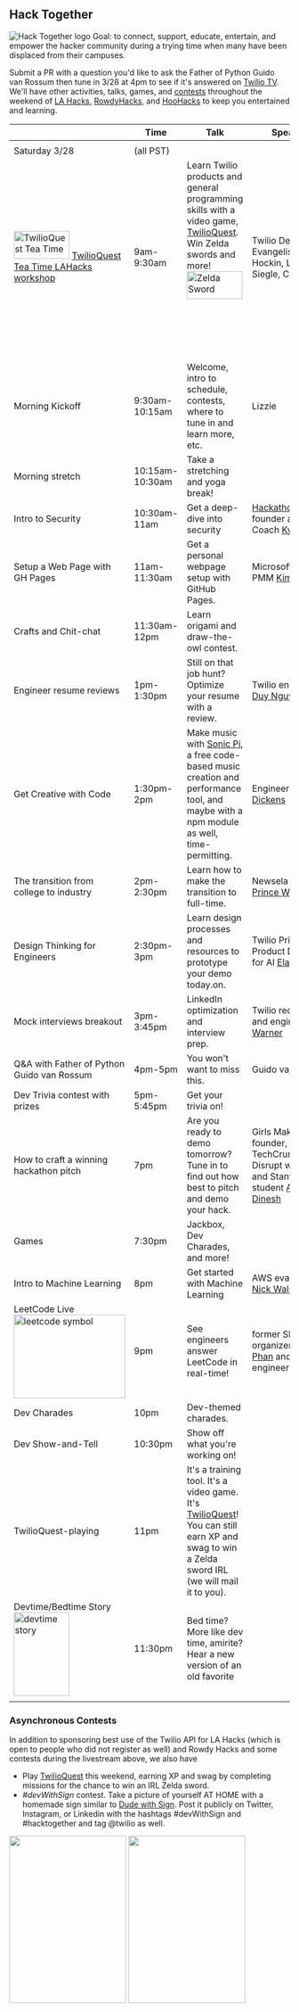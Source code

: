 ## Hack Together
![Hack Together logo](images/hacktogether.png)
Goal: to connect, support, educate, entertain, and empower the hacker community during a trying time when many have been displaced from their campuses.

Submit a PR with a question you'd like to ask the Father of Python Guido van Rossum then tune in 3/28 at 4pm to see if it's answered on [Twilio TV](https://twitch.tv/twilio). We'll have other activities, talks, games, and [contests](#asynchronous-contests) throughout the weekend of [LA Hacks](https://lahacks.com/), [RowdyHacks](https://www.rowdyhacks.io/), and [HooHacks](https://www.hoohacks.io/) to keep you entertained and learning.

|                                            | Time            | Talk                                                                                     | Speakers                                                                                 |
|--------------------------------------------|-----------------|------------------------------------------------------------------------------------------|-----------------------------------------------------------------------------------------|
 |                                                                                         |
| Saturday 3/28                              |  (all PST)               |                                                                                         |
| <img src="https://pbs.twimg.com/media/D1dSxFUXQAc3esW.jpg" alt="TwilioQuest Tea Time" style="width: 100px;height:50px;padding-top:-50px"/> [TwilioQuest  Tea Time LAHacks workshop](https://lahacks.com/link/twilio)                  | 9am-9:30am | Learn Twilio products and general programming skills with a video game, [TwilioQuest](twilio.com/quest). Win Zelda swords and more!  <img src="images/zeldasword.jpg" alt="Zelda Sword" style="width: 100px; height:50px;padding-bottom:100px"/>            | Twilio Developer Evangelists Gary Hockin, Lizzie Siegle, Cedric                                                      |
|                                    |                                         |                                                                                         |
| Morning Kickoff                            | 9:30am-10:15am        | Welcome, intro to schedule, contests, where to tune in and learn more, etc.       | Lizzie                                                                           |
| Morning stretch                            | 10:15am-10:30am    | Take a stretching and yoga break!                                    |                                                                                         |
| Intro to Security                          | 10:30am-11am    | Get a deep-dive into security                                                       | [HackathonMentors](https://hackathonmentors.org) founder and MLH Coach [Kyle Suero](https://kylesuero.com/)                                                              |
| Setup a Web Page with GH Pages             | 11am-11:30am    | Get a personal webpage setup with GitHub Pages.                                           | Microsoft Dev PMM [Kim Noel](https://twitter.com/NoelKM)                                                              |
| Crafts and Chit-chat                       | 11:30am-12pm    | Learn origami and draw-the-owl contest.                                                    |                                                                                         |
| Engineer resume reviews                    | 1pm-1:30pm      | Still on that job hunt? Optimize your resume with a review.                                                                 | Twilio engineer [Duy Nguyen](https://www.linkedin.com/in/aiden-nguyen/)                                                              |
| Get Creative with Code                     | 1:30pm-2pm      | Make music with [Sonic Pi](http://sonic-pi.net/), a free code-based music creation and performance tool, and maybe with a npm module as well, time-permitting.                                                |       Engineer [Amy Dickens](https://twitter.com/redroxprojects)                                                                                  |
| The transition from college to industry    | 2pm-2:30pm      | Learn how to make the transition to full-time.                                            | Newsela engineer [Prince Wilson](https://twitter.com/maxcell)                                                          |
| Design Thinking for Engineers                          | 2:30pm-3pm      | Learn design processes and resources to prototype your demo today.on.                                                                              |             Twilio Principal Product Designer for AI [Elaine Lee](https://medium.com/@elainelee)                                                                            |
| Mock interviews breakout                   | 3pm-3:45pm      | LinkedIn optimization and interview prep.                                                 | Twilio recruiters and engineer [Bex Warner](https://twitter.com/hiimbexo)                                               |
| Q&A with Father of Python Guido van Rossum | 4pm-5pm         | You won't want to miss this. | Guido van Rossum                                                                        |
|  Dev Trivia contest with prizes          | 5pm-5:45pm      | Get your trivia on!                                        |                                             |
| How to craft a winning hackathon pitch     | 7pm             | Are you ready to demo tomorrow? Tune in to find out how best to pitch and demo your hack. | Girls Make Apps founder, TechCrunch Disrupt winner, and Stanford student [Akshaya Dinesh](http://akshayadinesh.me/) |
| Games            | 7:30pm          | Jackbox, Dev Charades, and more!                                                                                    |                                                                                         |
| Intro to Machine Learning                  | 8pm             | Get started with Machine Learning                                                                        | AWS evangelist [Nick Walsh](https://twitter.com/TheNickWalsh)                                                               |
| LeetCode Live  <img src = "https://leetcode.com/static/images/LeetCode_Sharing.png" alt="leetcode symbol" width = "200px" height = "150px"/>                         | 9pm             | See engineers answer LeetCode in real-time!                                              | former SB Hacks organizer [Diane Phan](https://dianephan.github.io/) and Airtable engineer [Tim Deng](https://timdeng2324.github.io/)                     |
| Dev Charades                               | 10pm            | Dev-themed charades.                                                                                                    |                                                                                         |
| Dev Show-and-Tell                          | 10:30pm         | Show off what you're working on!                                                                                       |                                                                                         |
| TwilioQuest-playing                        | 11pm            |It's a training tool. It's a  video game. It's [TwilioQuest](twilio.com/quest)!  You can still earn XP and swag to win a Zelda sword IRL (we will mail it to you).                                                                                                                        |                                                                                         |
| Devtime/Bedtime Story <img src = "https://previews.123rf.com/images/onoontour/onoontour1709/onoontour170900018/86814235-a-vector-illustration-of-a-father-reading-a-bedtime-story-to-his-son-dad-and-son-are-in-bed-at-night.jpg" alt = "devtime story" width = "100px" height = "150px"/>                     | 11:30pm         | Bed time? More like dev time, amirite? Hear a new version of an old favorite                                           |                                                                                         |
|                                            |                 |                                                                                                                        |                                                                                         |

### Asynchronous Contests
In addition to sponsoring best use of the Twilio API for LA Hacks (which is open to people who did not register as well) and Rowdy Hacks and some contests during the livestream above, we also have
- Play [TwilioQuest](twilio.com/quest) this weekend, earning XP and swag by completing missions for the chance to win an IRL Zelda sword.
- <em>#devWithSign</em> contest. Take a picture of yourself AT HOME with a homemade sign similar to [Dude with Sign](https://www.forbes.com/sites/heatherleighton/2020/01/28/meet-the-creators-of-the-dude-with-sign-instagram-account/#460ad5b01d7d). Post it publicly on Twitter, Instagram, or Linkedin with the hashtags #devWithSign and #hacktogether and tag @twilio as well.
<p float="left">
  <img src="images/aiismorethan.jpg" width="210" height="300" />
  <img src="images/twiliodoesmore.jpg" width="210" height="300" /> 
</p>
